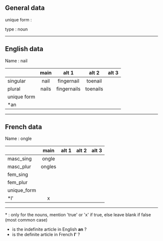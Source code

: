 ## General data

unique form :

type : noun

---

## English data

Name : nail

|             | main  |    alt 1    |  alt 2   | alt 3 |
| :---------- | :---: | :---------: | :------: | ----- |
| singular    | nail  | fingernail  | toenail  |       |
| plural      | nails | fingernails | toenails |       |
| unique form |       |             |          |       |
| \*an        |       |             |          |       |

---

## French data

Name : ongle

|             |  main  | alt 1 | alt 2 | alt 3 |
| :---------- | :----: | :---: | :---: | :---: |
| masc_sing   | ongle  |       |       |       |
| masc_plur   | ongles |       |       |       |
| fem_sing    |        |       |       |       |
| fem_plur    |        |       |       |       |
| unique_form |        |       |       |       |
| \*l'        |   x    |       |       |       |

---

\* : only for the nouns, mention 'true' or 'x' if true, else leave blank if false (most common case)

- is the indefinite article in English **an** ?
- is the definite article in French **l'** ?
